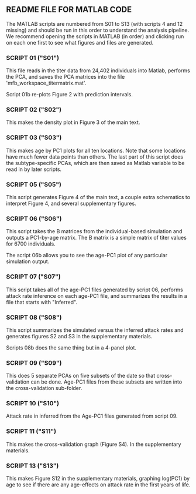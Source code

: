 ## README FILE FOR MATLAB CODE

The MATLAB scripts are numbered from S01 to S13 (with scripts 4 and 12 missing) and should be run in this order to understand the analysis pipeline.  We recommend opening the scripts in MATLAB (in order) and clicking run on each one first to see what figures and files are generated.

### SCRIPT 01 ("S01") 

This file reads in the titer data from 24,402 individuals into Matlab, performs the PCA, and saves the PCA matrices into the file 'mfb_workspace_titermatrix.mat'.

Script 01b re-plots Figure 2 with prediction intervals.

### SCRIPT 02 ("S02") 

This makes the density plot in Figure 3 of the main text.

### SCRIPT 03 ("S03") 

This makes age by PC1 plots for all ten locations.  Note that some locations have much fewer data points than others.  The last part of this script does the subtype-specific PCAs, which are then saved as Matlab variable to be read in by later scripts.

### SCRIPT 05 ("S05") 

This script generates Figure 4 of the main text, a couple extra schematics to interpret Figure 4, and several supplementary figures.

### SCRIPT 06 ("S06") 

This script takes the B matrices from the individual-based simulation and outputs a PC1-by-age matrix.  The B matrix is a simple matrix of titer values for 6700 individuals.

The script 06b allows you to see the age-PC1 plot of any particular simulation output.

### SCRIPT 07 ("S07") 

This script takes all of the age-PC1 files generated by script 06, performs attack rate inference on each age-PC1 file, and summarizes the results in a file that starts with "Inferred".

### SCRIPT 08 ("S08") 

This script summarizes the simulated versus the inferred attack rates and generates figures S2 and S3 in the supplementary materials.

Scripts 08b does the same thing but in a 4-panel plot.

### SCRIPT 09 ("S09") 

This does 5 separate PCAs on five subsets of the date so that cross-validation can be done.  Age-PC1 files from these subsets are written into the cross-validation sub-folder.

### SCRIPT 10 ("S10") 

Attack rate in inferred from the Age-PC1 files generated from script 09.

### SCRIPT 11 ("S11") 

This makes the cross-validation graph (Figure S4).  In the supplementary materials.

### SCRIPT 13 ("S13") 

This makes Figure S12 in the supplementary materials, graphing log(PC1) by age to see if there are any age-effects on attack rate in the first years of life.	











